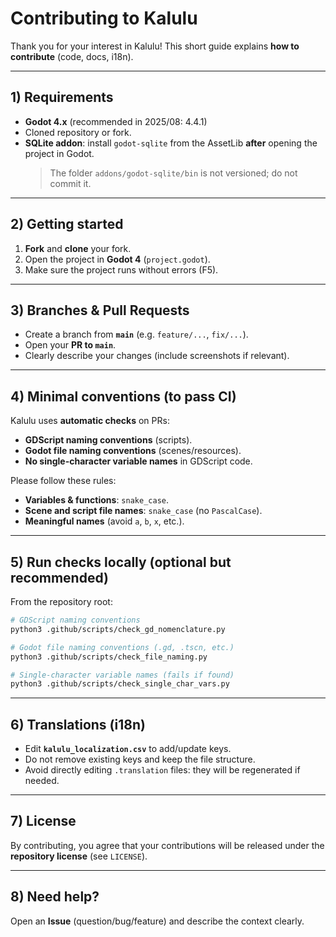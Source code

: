 # Contributing to Kalulu

Thank you for your interest in Kalulu! This short guide explains **how to contribute** (code, docs, i18n).

---

## 1) Requirements

- **Godot 4.x** (recommended in 2025/08: 4.4.1)
- Cloned repository or fork.
- **SQLite addon**: install `godot-sqlite` from the AssetLib **after** opening the project in Godot.  
  > The folder `addons/godot-sqlite/bin` is not versioned; do not commit it.

---

## 2) Getting started

1. **Fork** and **clone** your fork.
2. Open the project in **Godot 4** (`project.godot`).
3. Make sure the project runs without errors (F5).

---

## 3) Branches & Pull Requests

- Create a branch from **`main`** (e.g. `feature/...`, `fix/...`).
- Open your **PR to `main`**.
- Clearly describe your changes (include screenshots if relevant).

---

## 4) Minimal conventions (to pass CI)

Kalulu uses **automatic checks** on PRs:

- **GDScript naming conventions** (scripts).  
- **Godot file naming conventions** (scenes/resources).  
- **No single-character variable names** in GDScript code.  

Please follow these rules:

- **Variables & functions**: `snake_case`.
- **Scene and script file names**: `snake_case` (no `PascalCase`).
- **Meaningful names** (avoid `a`, `b`, `x`, etc.).

---

## 5) Run checks locally (optional but recommended)

From the repository root:

```bash
# GDScript naming conventions
python3 .github/scripts/check_gd_nomenclature.py

# Godot file naming conventions (.gd, .tscn, etc.)
python3 .github/scripts/check_file_naming.py

# Single-character variable names (fails if found)
python3 .github/scripts/check_single_char_vars.py
```

---

## 6) Translations (i18n)

- Edit **`kalulu_localization.csv`** to add/update keys.  
- Do not remove existing keys and keep the file structure.  
- Avoid directly editing `.translation` files: they will be regenerated if needed.

---

## 7) License

By contributing, you agree that your contributions will be released under the **repository license** (see `LICENSE`).

---

## 8) Need help?

Open an **Issue** (question/bug/feature) and describe the context clearly.

